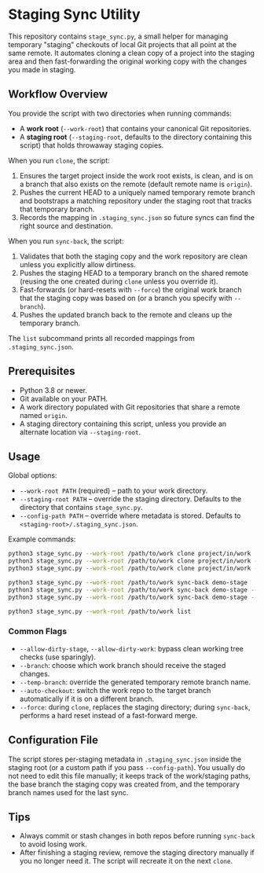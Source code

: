 # Staging Sync Utility

This repository contains `stage_sync.py`, a small helper for managing temporary
"staging" checkouts of local Git projects that all point at the same remote.
It automates cloning a clean copy of a project into the staging area and then
fast-forwarding the original working copy with the changes you made in staging.

## Workflow Overview

You provide the script with two directories when running commands:

- A **work root** (`--work-root`) that contains your canonical Git repositories.
- A **staging root** (`--staging-root`, defaults to the directory containing this
  script) that holds throwaway staging copies.

When you run `clone`, the script:

1. Ensures the target project inside the work root exists, is clean, and is on a
   branch that also exists on the remote (default remote name is `origin`).
2. Pushes the current HEAD to a uniquely named temporary remote branch and
   bootstraps a matching repository under the staging root that tracks that
   temporary branch.
3. Records the mapping in `.staging_sync.json` so future syncs can find the
   right source and destination.

When you run `sync-back`, the script:

1. Validates that both the staging copy and the work repository are clean
   unless you explicitly allow dirtiness.
2. Pushes the staging HEAD to a temporary branch on the shared remote (reusing
   the one created during `clone` unless you override it).
3. Fast-forwards (or hard-resets with `--force`) the original work branch that
   the staging copy was based on (or a branch you specify with `--branch`).
4. Pushes the updated branch back to the remote and cleans up the temporary
   branch.

The `list` subcommand prints all recorded mappings from `.staging_sync.json`.

## Prerequisites

- Python 3.8 or newer.
- Git available on your PATH.
- A work directory populated with Git repositories that share a remote named
  `origin`.
- A staging directory containing this script, unless you provide an alternate
  location via `--staging-root`.

## Usage

Global options:

- `--work-root PATH` (required) – path to your work directory.
- `--staging-root PATH` – override the staging directory. Defaults to the
  directory that contains `stage_sync.py`.
- `--config-path PATH` – override where metadata is stored. Defaults to
  `<staging-root>/.staging_sync.json`.

Example commands:

```bash
python3 stage_sync.py --work-root /path/to/work clone project/in/work
python3 stage_sync.py --work-root /path/to/work clone project/in/work --force
python3 stage_sync.py --work-root /path/to/work clone project/in/work --as-name demo-stage

python3 stage_sync.py --work-root /path/to/work sync-back demo-stage
python3 stage_sync.py --work-root /path/to/work sync-back demo-stage --auto-checkout
python3 stage_sync.py --work-root /path/to/work sync-back demo-stage --force

python3 stage_sync.py --work-root /path/to/work list
```

### Common Flags

- `--allow-dirty-stage`, `--allow-dirty-work`: bypass clean working tree
  checks (use sparingly).
- `--branch`: choose which work branch should receive the staged changes.
- `--temp-branch`: override the generated temporary remote branch name.
- `--auto-checkout`: switch the work repo to the target branch automatically
  if it is on a different branch.
- `--force`: during `clone`, replaces the staging directory; during
  `sync-back`, performs a hard reset instead of a fast-forward merge.

## Configuration File

The script stores per-staging metadata in `.staging_sync.json` inside the
staging root (or a custom path if you pass `--config-path`). You usually do not
need to edit this file manually; it keeps track of the work/staging paths, the
base branch the staging copy was created from, and the temporary branch names
used for the last sync.

## Tips

- Always commit or stash changes in both repos before running `sync-back` to
  avoid losing work.
- After finishing a staging review, remove the staging directory manually if
  you no longer need it. The script will recreate it on the next `clone`.

